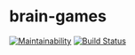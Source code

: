 # brain-games
[![Maintainability](https://api.codeclimate.com/v1/badges/a99a88d28ad37a79dbf6/maintainability)](https://codeclimate.com/github/codeclimate/codeclimate/maintainability)
[![Build Status](https://travis-ci.org/alex343434/project-lvl1-s454.svg?branch=master)](https://travis-ci.org/alex343434/project-lvl1-s454)
